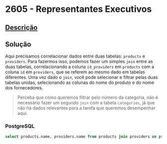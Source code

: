 # 2605 - Representantes Executivos

## [Descrição](https://www.beecrowd.com.br/judge/pt/problems/view/2605)

## Solução

Aqui precisamos correlacionar dados entre duas tabelas: `products` e `providers`. Para fazermos isso, podemos fazer um simples `join` entre as duas tabelas, correlacionando a coluna `id_providers` em `products` com a coluna `id` em `providers`, que se referem ao mesmo dado em tabelas diferentes. Uma vez dado o `join`, você pode selecionar e filtrar pelas duas tabelas unidas, selecionando as colunas do nome do produto e do nome dos fornecedores.

> Perceba que como queremos filtrar pelo número da categoria, não é necessário fazer um segundo `join` com a tabela `categories`, já que não há dados relevantes para a tarefa que queremos desempenhar aqui.

### PostgreSQL

```sql
select products.name, providers.name from products join providers on products.id_providers = providers.id where products.id_categories = 6;
```